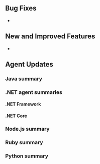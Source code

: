 <!--
title: "Contrast 3.6.9 - October 2019"
description: "Contrast 3.6.9 October 2019"
tags: "3.6.9 October Release Notes"
-->

## Bug Fixes

*

## New and Improved Features

* 


## Agent Updates

### Java summary


### .NET agent summaries


#### .NET Framework 


#### .NET Core


### Node.js summary 


### Ruby summary 


### Python summary

